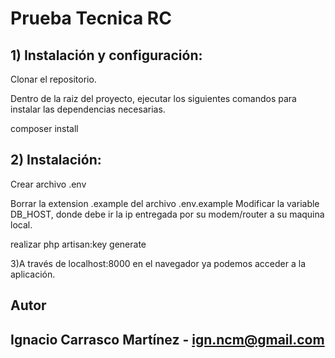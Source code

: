 # Prueba Tecnica RC
 ## 1) Instalación y configuración:
Clonar el repositorio.

Dentro de la raiz del proyecto, ejecutar los siguientes comandos para instalar las dependencias necesarias.

composer install

## 2) Instalación:
Crear archivo .env

Borrar la extension .example del archivo .env.example
Modificar la variable DB_HOST, donde debe ir la ip entregada por su modem/router a su maquina local.

realizar php artisan:key generate

3)A través de localhost:8000 en el navegador ya podemos acceder a la aplicación.

## Autor
## Ignacio Carrasco Martínez - ign.ncm@gmail.com
